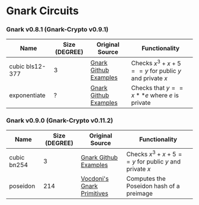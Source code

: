 # Gnark Circuits

### Gnark v0.8.1 (Gnark-Crypto v0.9.1)

| Name | Size (DEGREE) | Original Source | Functionality | 
| - | - | - | - | 
| cubic bls12-377 | 3 | [Gnark Github Examples](https://github.com/Consensys/gnark/blob/master/examples/cubic/cubic.go) | Checks $x^3 + x + 5 == y$ for public $y$ and private $x$|
| exponentiate | ? | [Gnark Github Examples](https://github.com/Consensys/gnark/blob/master/examples/exponentiate/exponentiate.go) | Checks that $y == x**e$ where $e$ is private |

### Gnark v0.9.0 (Gnark-Crypto v0.11.2)
| Name | Size (DEGREE) | Original Source | Functionality | 
| - | - | - | - | 
| cubic bn254 | 3 | [Gnark Github Examples](https://github.com/Consensys/gnark/blob/master/examples/cubic/cubic.go) | Checks $x^3 + x + 5 == y$ for public $y$ and private $x$ |
| poseidon | 214 | [Vocdoni's Gnark Primitives](https://github.com/vocdoni/gnark-crypto-primitives/tree/main) | Computes the Poseidon hash of a preimage  |
